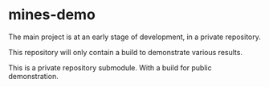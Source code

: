 # mines-demo

The main project is at an early stage of development, in a private repository.

This repository will only contain a build to demonstrate various results.


This is a private repository submodule.
With a build for public demonstration.